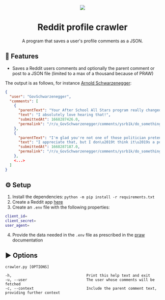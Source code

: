 <div align="center">
  <img src="https://user-images.githubusercontent.com/36193643/201700009-88ed5cc1-8bfc-408f-99b5-0b3fe36da1b5.png" />
</div>

<h1 align=center>Reddit profile crawler</h1>
<p align=center>A program that saves a user's profile comments as a JSON.</p>

## 🚀 Features

- Saves a Reddit users comments and optionally the parent comment or post to a JSON file (limited to a max of a thousand because of PRAW)

The output is as follows, for instance [Arnold Schwarzenegger](https://www.reddit.com/user/GovSchwarzenegger/):

```json
{
  "user": "GovSchwarzenegger",
  "comments": [
    {
      "parentText": "Your After School All Stars program really changed and shaped my childhood. I was able to play sports that my parents definitely could not afford. I had snacks for when I was hungry because I couldn\u2019t bring a lunch. I made life long friends.Thank you for being you!! Motivating in so many different ways.",
      "text": "I absolutely love hearing that!",
      "submittedAt": 1668287426.0,
      "permalink": "/r/u_GovSchwarzenegger/comments/ysrb1k/do_something_this_veterans_day_beyond_posting/iw49ri4/"
    },
    {
      "parentText": "I'm glad you're not one of those politician pretending to help without doing anything. You really go out and put your money where your mouth is. All the best, and I hope you keep doing what you're doing.",
      "text": "I appreciate that, but I don\u2019t think it\u2019s a politician issue, I think it\u2019s a people issue. Looking at social media, I see a lot of regular people who talk and talk and complain but don\u2019t do anything. We all have power if we are willing to look up from complaining on our phones and see what we can do.",
      "submittedAt": 1668287187.0,
      "permalink": "/r/u_GovSchwarzenegger/comments/ysrb1k/do_something_this_veterans_day_beyond_posting/iw497f6/"
    },
    <...>
  ]
}
```

## ⚙️ Setup

1. Install the dependencies: `python -m pip install -r requirements.txt`
2. Create a Reddit app [here](https://www.reddit.com/prefs/apps)
3. Create an `.env` file with the following properties:

```sh
client_id=
client_secret=
user_agent=
```

4. Provide the data needed in the `.env` file as prescribed in the [praw](https://praw.readthedocs.io/en/stable/getting_started/quick_start.html) documentation

## ▶️ Options

`crawler.py [OPTIONS]`

    -h,                                  Print this help text and exit
    -u, --user                           The user whose comments will be fetched
    -c, --context                        Include the parent comment text, providing further context
